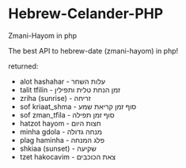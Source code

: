 # Hebrew-Celander-PHP
Zmani-Hayom in php


The best API to hebrew-date (zmani-hayom) in php!

returned:
* alot hashahar  - עלות השחר
* talit tfilin - זמן הנחת טלית ותפילין
* zriha (sunrise) - זריחה
* sof kriaat_shma - סוף זמן קריאת שמע
* sof zman_tfila - סוף זמן תפילה
* hatzot hayom - חצות היום
* minha gdola - מנחה גדולה
* plag haminha - פלג המנחה
* shkiaa (sunset) - שקיעה
* tzet hakocavim - צאת הכוכבים
